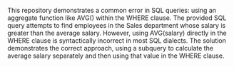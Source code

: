 This repository demonstrates a common error in SQL queries: using an aggregate function like AVG() within the WHERE clause.  The provided SQL query attempts to find employees in the Sales department whose salary is greater than the average salary. However, using AVG(salary) directly in the WHERE clause is syntactically incorrect in most SQL dialects. The solution demonstrates the correct approach, using a subquery to calculate the average salary separately and then using that value in the WHERE clause.